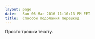 ```yaml
---
layout: page
date:   Sun 06 Mar 2016 11:10:13 PM EET
title:  Способи подолання перешкод
---
```


   Просто трошки тексту.